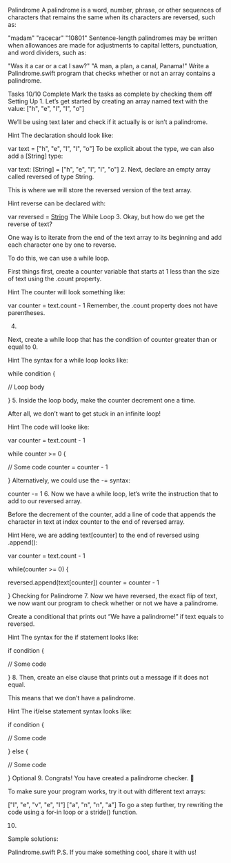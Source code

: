 Palindrome
A palindrome is a word, number, phrase, or other sequences of characters that remains the same when its characters are reversed, such as:

"madam"
"racecar"
"10801"
Sentence-length palindromes may be written when allowances are made for adjustments to capital letters, punctuation, and word dividers, such as:

"Was it a car or a cat I saw?"
"A man, a plan, a canal, Panama!"
Write a Palindrome.swift program that checks whether or not an array contains a palindrome.

Tasks
10/10 Complete
Mark the tasks as complete by checking them off
Setting Up
1.
Let’s get started by creating an array named text with the value: ["h", "e", "l", "l", "o"]

We’ll be using text later and check if it actually is or isn’t a palindrome.


Hint
The declaration should look like:

var text = ["h", "e", "l", "l", "o"]
To be explicit about the type, we can also add a [String] type:

var text: [String] = ["h", "e", "l", "l", "o"]
2.
Next, declare an empty array called reversed of type String.

This is where we will store the reversed version of the text array.


Hint
reverse can be declared with:

var reversed = [String]()
The While Loop
3.
Okay, but how do we get the reverse of text?

One way is to iterate from the end of the text array to its beginning and add each character one by one to reverse.

To do this, we can use a while loop.

First things first, create a counter variable that starts at 1 less than the size of text using the .count property.


Hint
The counter will look something like:

var counter = text.count - 1
Remember, the .count property does not have parentheses.

4.
Next, create a while loop that has the condition of counter greater than or equal to 0.


Hint
The syntax for a while loop looks like:

while condition {
 
  // Loop body
 
}
5.
Inside the loop body, make the counter decrement one a time.

After all, we don’t want to get stuck in an infinite loop!


Hint
The code will looke like:

var counter = text.count - 1
 
while counter >= 0 {
 
  // Some code
  counter = counter - 1
 
}
Alternatively, we could use the -= syntax:

counter -= 1
6.
Now we have a while loop, let’s write the instruction that to add to our reversed array.

Before the decrement of the counter, add a line of code that appends the character in text at index counter to the end of reversed array.


Hint
Here, we are adding text[counter] to the end of reversed using .append():

var counter = text.count - 1
 
while(counter >= 0) {
 
  reversed.append(text[counter])
  counter = counter - 1
 
}
Checking for Palindrome
7.
Now we have reversed, the exact flip of text, we now want our program to check whether or not we have a palindrome.

Create a conditional that prints out “We have a palindrome!” if text equals to reversed.


Hint
The syntax for the if statement looks like:

if condition {
 
  // Some code
 
}
8.
Then, create an else clause that prints out a message if it does not equal.

This means that we don’t have a palindrome.


Hint
The if/else statement syntax looks like:

if condition {
 
  // Some code
 
} else {
 
  // Some code
 
}
Optional
9.
Congrats! You have created a palindrome checker. 🥳

To make sure your program works, try it out with different text arrays:

["l", "e", "v", "e", "l"]
["a", "n", "n", "a"]
To go a step further, try rewriting the code using a for-in loop or a stride() function.

10.
Sample solutions:

Palindrome.swift
P.S. If you make something cool, share it with us!